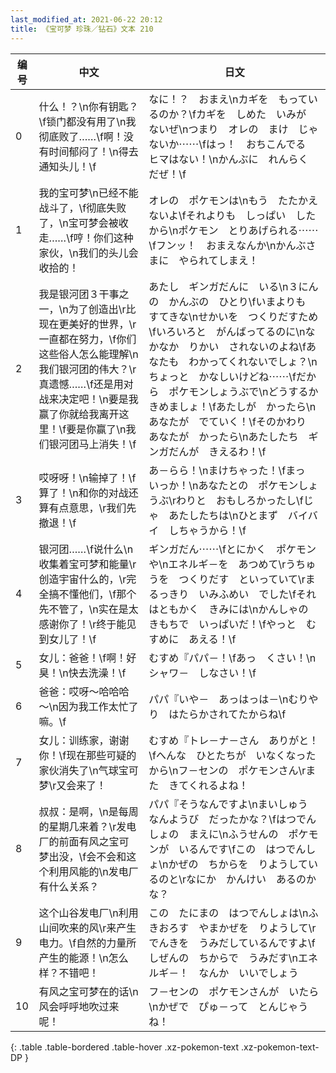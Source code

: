```yaml
---
last_modified_at: 2021-06-22 20:12
title: 《宝可梦 珍珠／钻石》文本 210
---
```

| 编号 | 中文 | 日文 |
| ---- | ---- | ---- |
| 0 | 什么！？\n你有钥匙？\f锁门都没有用了\n我彻底败了……\f啊！没有时间郁闷了！\n得去通知头儿！\f | なに！？　おまえ\nカギを　もっているのか？\fカギを　しめた　いみが　ないぜ\nつまり　オレの　まけ　じゃないか⋯⋯\fはっ！　おちこんでる　ヒマはない！\nかんぶに　れんらく　だぜ！\f |
| 1 | 我的宝可梦\n已经不能战斗了，\f彻底失败了，\n宝可梦会被收走……\f哼！你们这种家伙，\n我们的头儿会收拾的！ | オレの　ポケモンは\nもう　たたかえないよ\fそれよりも　しっぱい　したから\nポケモン　とりあげられる⋯⋯\fフンッ！　おまえなんか\nかんぶさまに　やられてしまえ！ |
| 2 | 我是银河团３干事之一，\n为了创造出\r比现在更美好的世界，\r一直都在努力，\f你们这些俗人怎么能理解\n我们银河团的伟大？\r真遗憾……\f还是用对战来决定吧！\n要是我赢了你就给我离开这里！\f要是你赢了\n我们银河团马上消失！\f | あたし　ギンガだんに　いる\n３にんの　かんぶの　ひとり\fいまよりも　すてきな\nせかいを　つくりだすため\fいろいろと　がんばってるのに\nなかなか　りかい　されないのよね\fあなたも　わかってくれないでしょ？\nちょっと　かなしいけどね⋯⋯\fだから　ポケモンしょうぶで\nどうするか　きめましょ！\fあたしが　かったら\nあなたが　でていく！\fそのかわり　あなたが　かったら\nあたしたち　ギンガだんが　きえるわ！\f |
| 3 | 哎呀呀！\n输掉了！\f算了！\n和你的对战还算有点意思，\r我们先撤退！\f | あ－らら！\nまけちゃった！\fまっ　いっか！\nあなたとの　ポケモンしょうぶ\rわりと　おもしろかったし\fじゃ　あたしたちは\nひとまず　バイバイ　しちゃうから！\f |
| 4 | 银河团……\f说什么\n收集着宝可梦和能量\r创造宇宙什么的，\r完全搞不懂他们，\f那个先不管了，\n实在是太感谢你了！\r终于能见到女儿了！\f | ギンガだん⋯⋯\fとにかく　ポケモンや\nエネルギ－を　あつめて\rうちゅうを　つくりだす　といっていて\rまるっきり　いみふめい　でした\fそれはともかく　きみには\nかんしゃの　きもちで　いっぱいだ！\fやっと　むすめに　あえる！\f |
| 5 | 女儿：爸爸！\f啊！好臭！\n快去洗澡！\f | むすめ『パパ－！\fあっ　くさい！\nシャワ－　しなさい！\f |
| 6 | 爸爸：哎呀～哈哈哈～\n因为我工作太忙了嘛。\f | パパ『いや－　あっはっは－\nむりやり　はたらかされてたからね\f |
| 7 | 女儿：训练家，谢谢你！\f现在那些可疑的家伙消失了\n气球宝可梦\r又会来了！ | むすめ『トレ－ナ－さん　ありがと！\fへんな　ひとたちが　いなくなったから\nフ－センの　ポケモンさん\rまた　きてくれるよね！ |
| 8 | 叔叔：是啊，\n是每周的星期几来着？\r发电厂的前面有风之宝可梦出没，\f会不会和这个利用风能的\n发电厂有什么关系？ | パパ『そうなんですよ\nまいしゅう　なんようび　だったかな？\fはつでんしょの　まえに\nふうせんの　ポケモンが　いるんです\fこの　はつでんしょ\nかぜの　ちからを　りようしているのと\rなにか　かんけい　あるのかな？ |
| 9 | 这个山谷发电厂\n利用山间吹来的风\r来产生电力。\f自然的力量所产生的能源！\n怎么样？不错吧！ | この　たにまの　はつでんしょは\nふきおろす　やまかぜを　りようして\rでんきを　うみだしているんですよ\fしぜんの　ちからで　うみだす\nエネルギ－！　なんか　いいでしょう |
| 10 | 有风之宝可梦在的话\n风会呼呼地吹过来呢！ | フ－センの　ポケモンさんが　いたら\nかぜで　ぴゅ－って　とんじゃうね！ |
{: .table .table-bordered .table-hover .xz-pokemon-text .xz-pokemon-text-DP }